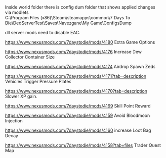 Inside world folder there is config dum folder that shows applied changes via modlets  
C:\Program Files (x86)\Steam\steamapps\common\7 Days To Die\DedServerTest\Saves\Navezgane\My Game\ConfigsDump


dll server mods need to disable EAC.


https://www.nexusmods.com/7daystodie/mods/4180    Extra Game Options

https://www.nexusmods.com/7daystodie/mods/4176 Increase Dew Collector Container Size

https://www.nexusmods.com/7daystodie/mods/4174  Airdrop Spawn Zeds

https://www.nexusmods.com/7daystodie/mods/4171?tab=description Vehicles Trigger Pressure Plates

https://www.nexusmods.com/7daystodie/mods/4170?tab=description  Slower XP gain.

https://www.nexusmods.com/7daystodie/mods/4169 Skill Point Reward


https://www.nexusmods.com/7daystodie/mods/4159  Avoid Bloodmoon Injection


https://www.nexusmods.com/7daystodie/mods/4160  increase Loot Bag Decay


https://www.nexusmods.com/7daystodie/mods/4158?tab=files Trader Quest Map 
